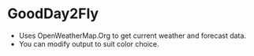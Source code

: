 # GoodDay2Fly
- Uses OpenWeatherMap.Org to get current weather and forecast data.
- You can modify output to suit color choice.
